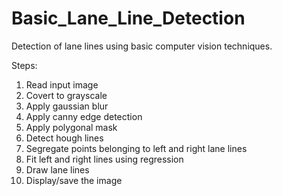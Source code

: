 # Basic_Lane_Line_Detection
Detection of lane lines using basic computer vision techniques.

Steps:
1. Read input image
2. Covert to grayscale
3. Apply gaussian blur
4. Apply canny edge detection
5. Apply polygonal mask
6. Detect hough lines
7. Segregate points belonging to left and right lane lines
8. Fit left and right lines using regression
9. Draw lane lines
10. Display/save the image
